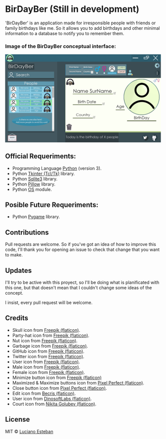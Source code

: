 # BirDayBer (Still in development)
'BirDayBer' is an application made for irresponsible people with friends or family birthdays like me. So it allows you to add birthdays and other minimal information to a database to notify you to remember them.

### Image of the BirDayBer conceptual interface:

![.](conceptual/interface_design_updated.png)


## Official Requeriments:

- Programming Language [Python](https://www.python.org/) (version 3).
- Python [Tkinter (Tcl/Tk)](https://docs.python.org/3/library/tkinter.html) library.
- Python [Sqlite3](https://docs.python.org/3/library/sqlite3.html) library.
- Python [Pillow](https://pypi.org/project/Pillow/) library.
- Python [OS](https://docs.python.org/3/library/os.html) module.

## Posible Future Requeriments:

- Python [Pygame](https://www.pygame.org/news) library.

## Contributions

Pull requests are welcome.
So if you've got an idea of how to improve this code, I'll thank you for
opening an issue to check that change that you want to make.

## Updates

I'll try to be active with this proyect, so I'll be doing what is planificated 
with this one, but that doesn't mean that I couldn't change some ideas of the concept. 

I insist, every pull request will be welcome.

## Credits

- Skull icon from [Freepik (flaticon)](https://www.flaticon.com/free-icon/skull_485605?related_id=485564&origin=search).
- Party-hat icon from [Freepik (flaticon)](https://www.flaticon.com/free-icon/party-hat_3990692).
- Nut icon from [Freepik (flaticon)](https://www.flaticon.com/free-icon/nut_3593739).
- Garbage icon from [Freepik (flaticon)](https://www.flaticon.com/free-icon/garbage_3143497?related_id=3143497&origin=search).
- GitHub icon from [Freepik (flaticon)](https://www.flaticon.com/free-icon/github_1051275).
- Twitter icon from [Freepik (flaticon)](https://www.flaticon.com/free-icon/twitter_185961).
- User icon from [Freepik (flaticon)](https://www.flaticon.com/free-icon/user_747376).
- Male icon from [Freepik (flaticon)](https://www.flaticon.com/free-icon/man_2284900?related_id=2284900&origin=search).
- Female icon from [Freepik (flaticon)](https://www.flaticon.com/free-icon/woman_2284897).
- Minimize button icon from [Freepik (flaticon)](https://www.flaticon.com/free-icon/minimise-button_74888)
- Maximized & Maximize buttons icon from [Pixel Perfect (flaticon)](https://www.flaticon.com/free-icon/move_2749235?related_id=2749235&origin=search).
- Close button icon from [Pixel Perfect (flaticon)](https://www.flaticon.com/free-icon/close_1828778?related_id=1828778&origin=search).
- Edit icon from [Becris (flaticon)](https://www.flaticon.com/free-icon/edit_860814?term=edit&.page=1&position=4&page=1&position=4&related_id=860814&origin=search).
- User icon from [DinosoftLabs (flaticon)](https://www.flaticon.com/free-icon/user_4018596).
- Court icon from [Nikita Golubev (flaticon)](https://www.flaticon.com/free-icon/court_1750412?related_id=1750530&origin=search).

## License

MIT © [Luciano Esteban](https://github.com/LucioFex)
